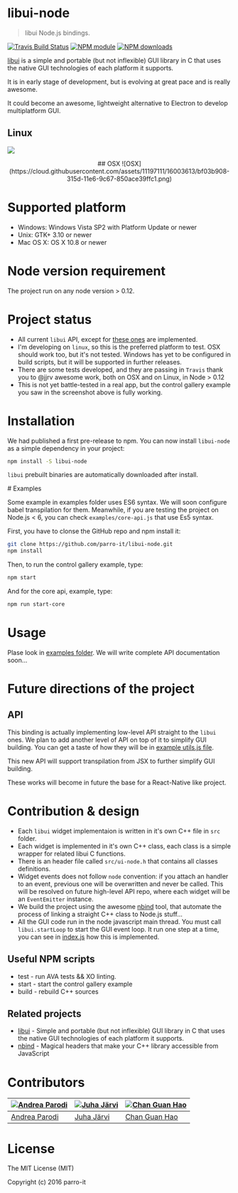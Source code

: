 # libui-node

> libui Node.js bindings.

[![Travis Build Status](https://img.shields.io/travis/parro-it/libui-node/master.svg)](http://travis-ci.org/parro-it/libui-node)
[![NPM module](https://img.shields.io/npm/v/libui-node.svg)](https://npmjs.org/package/libui-node)
[![NPM downloads](https://img.shields.io/npm/dt/libui-node.svg)](https://npmjs.org/package/libui-node)

[libui](https://github.com/andlabs/libui) is a simple and portable (but not inflexible) GUI library in C that uses the native GUI technologies of each platform it supports.

It is in early stage of development, but is evolving at great pace and is really awesome.

It could become an awesome, lightweight alternative to Electron to develop multiplatform GUI.

<p align="center">
<h2>Linux</h2>
<img src ="https://cloud.githubusercontent.com/assets/11197111/15990529/68e924f4-3095-11e6-8a13-b91678def555.png">
</p>

<center>
## OSX
![OSX](https://cloud.githubusercontent.com/assets/11197111/16003613/bf03b908-315d-11e6-9c67-850ace39ffc1.png)
</center>


# Supported platform

* Windows: Windows Vista SP2 with Platform Update or newer
* Unix: GTK+ 3.10 or newer
* Mac OS X: OS X 10.8 or newer

# Node version requirement

The project run on any node version > 0.12.

# Project status

* All current `libui` API, except for [these ones](https://github.com/parro-it/libui-node/issues?q=is%3Aissue+is%3Aopen+label%3A%22Missing+bind%22) are implemented.
* I'm developing on `linux`, so this is the preferred platform to test. OSX should work too, but it's not tested. Windows has yet to be configured in build scripts, but it will be supported in further releases.
* There are some tests developed, and they are passing in `Travis` thank you to @jjrv awesome work, both on OSX and on Linux, in Node > 0.12
* This is not yet battle-tested in a real app, but the control gallery example you saw in the screenshot above is fully working.

# Installation

We had published a first pre-release to npm.
You can now install `libui-node` as a simple dependency in your project:

```bash
npm install -S libui-node
```

`libui` prebuilt binaries are automatically downloaded after install.


# Examples

Some example in examples folder uses ES6 syntax. We will soon configure babel transpilation for them. Meanwhile, if you are testing the project on Node.js < 6, you can check `examples/core-api.js` that use Es5 syntax.

First, you have to clonse the GitHub repo and npm install it:

```bash
git clone https://github.com/parro-it/libui-node.git
npm install
```

Then, to run the control gallery example, type:

```bash
npm start
```

And for the core api, example, type:

```bash
npm run start-core
```


# Usage

Plase look in [examples folder](https://github.com/parro-it/libui-node/tree/master/examples).
We will write complete API documentation soon...


# Future directions of the project

## API

This binding is actually implementing low-level API straight to the `libui` ones.
We plan to add another level of API on top of it to simplify GUI building. You can get a taste of how they will be in [example utils.js file](https://github.com/parro-it/libui-node/blob/master/examples/utils.js).

This new API will support transpilation from JSX to further simplify GUI building.

These works will become in future the base for a React-Native like project.

# Contribution & design

* Each `libui` widget implementaion is written in it's own C++ file in `src` folder.
* Each widget is implemented in it's own C++ class, each class is a simple wrapper for related libui C functions.
* There is an header file called `src/ui-node.h` that contains all classes definitions.
* Widget events does not follow `node` convention: if you attach an handler to an event, previous one will be overwritten and never be called. This will be resolved on future high-level API repo, where each widget will be an `EventEmitter` instance.
* We build the project using the awesome [nbind](https://github.com/charto/nbind) tool, that automate the process of linking a straight C++ class to Node.js stuff...
* All the GUI code run in the node javascript main thread. You must call `libui.startLoop` to start the GUI event loop. It run one step at a time, you can see in [index.js](https://github.com/parro-it/libui-node/blob/master/index.js) how this is implemented.

## Useful NPM scripts

* test - run AVA tests && XO linting.
* start - start the control gallery example
* build - rebuild C++ sources

## Related projects

* [libui](https://github.com/andlabs/libui) - Simple and portable (but not inflexible) GUI library in C that uses the native GUI technologies of each platform it supports.
* [nbind](https://github.com/charto/nbind) - Magical headers that make your C++ library accessible from JavaScript

# Contributors


[![Andrea Parodi](https://avatars0.githubusercontent.com/u/11197111?s=130)](https://github.com/parro-it) | [![Juha Järvi](https://avatars3.githubusercontent.com/u/778781?s=130)](https://github.com/jjrv) | [![Chan Guan Hao](https://avatars1.githubusercontent.com/u/5748750?s=130)](https://github.com/mavenave)
---|---|---
[Andrea Parodi](https://github.com/parro-it) | [Juha Järvi](https://github.com/jjrv) | [Chan Guan Hao](https://github.com/mavenave)



# License

The MIT License (MIT)

Copyright (c) 2016 parro-it
